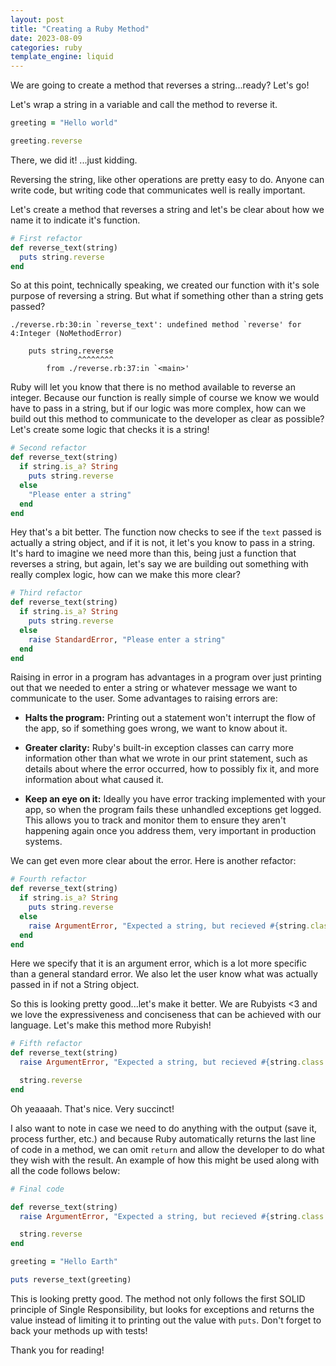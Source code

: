 ```yaml
---
layout: post
title: "Creating a Ruby Method"
date: 2023-08-09
categories: ruby
template_engine: liquid
---
```


We are going to create a method that reverses a string...ready? Let's go!

Let's wrap a string in a variable and call the method to reverse it.

```ruby
greeting = "Hello world"

greeting.reverse
```

There, we did it! ...just kidding. 

Reversing the string, like other operations are pretty easy to do. Anyone can write code,
but writing code that communicates well is really important.

Let's create a method that reverses a string and let's be clear about how we
name it to indicate it's function.

```ruby
# First refactor
def reverse_text(string)
  puts string.reverse
end
```

So at this point, technically speaking, we created our function with it's sole purpose of reversing a string.
But what if something other than a string gets passed? 

```
./reverse.rb:30:in `reverse_text': undefined method `reverse' for 4:Integer (NoMethodError)

    puts string.reverse
               ^^^^^^^^
        from ./reverse.rb:37:in `<main>'
```

Ruby will let you know that there is no method available to reverse an integer. Because our function is 
really simple of course we know we would have to pass in a string, but if our logic was more complex, how
can we build out this method to communicate to the developer as clear as possible? Let's create some logic
that checks it is a string!

```ruby
# Second refactor
def reverse_text(string)
  if string.is_a? String
    puts string.reverse
  else
    "Please enter a string"
  end
end
```

Hey that's a bit better. The function now checks to see if the `text` passed is actually a string object, and if it 
is not, it let's you know to pass in a string. It's hard to imagine we need more than this, being just a function
that reverses a string, but again, let's say we are building out something with really complex logic, how can we
make this more clear?

```ruby
# Third refactor
def reverse_text(string)
  if string.is_a? String
    puts string.reverse
  else
    raise StandardError, "Please enter a string"
  end
end
```

Raising in error in a program has advantages in a program over just printing out that we needed to enter a 
string or whatever message we want to communicate to the user. Some advantages to raising errors are:

- **Halts the program:** Printing out a statement won't interrupt the flow of the app, so if something goes
wrong, we want to know about it.

- **Greater clarity:** Ruby's built-in exception classes can carry more information other than what we wrote in
our print statement, such as details about where the error occurred, how to possibly fix it, and more information
about what caused it.

- **Keep an eye on it:** Ideally you have error tracking implemented with your app, so when the program fails these
unhandled exceptions get logged. This allows you to track and monitor them to ensure they aren't happening again
once you address them, very important in production systems.

We can get even more clear about the error. Here is another refactor:

```ruby
# Fourth refactor
def reverse_text(string)
  if string.is_a? String
    puts string.reverse
  else
    raise ArgumentError, "Expected a string, but recieved #{string.class.name}."
  end
end
```

Here we specify that it is an argument error, which is a lot more specific than a general
standard error. We also let the user know what was actually passed in if not a String object.

So this is looking pretty good...let's make it better. We are Rubyists <3 and we love the
expressiveness and conciseness that can be achieved with our language. Let's make this
method more Rubyish!

```ruby
# Fifth refactor
def reverse_text(string)
  raise ArgumentError, "Expected a string, but recieved #{string.class.name}." unless string.is_a?(String)

  string.reverse
end

```

Oh yeaaaah. That's nice. Very succinct!

I also want to note in case we need to do anything with the output (save it, process further, etc.) and
because Ruby automatically returns the last line of code in a method, we can omit `return` and allow the 
developer to do what they wish with the result. An example of how this might be used along with all
the code follows below:

```ruby
# Final code

def reverse_text(string)
  raise ArgumentError, "Expected a string, but recieved #{string.class.name}." unless string.is_a?(String)

  string.reverse
end

greeting = "Hello Earth"

puts reverse_text(greeting)
```

This is looking pretty good. The method not only follows the first SOLID principle of Single Responsibility, 
but looks for exceptions and returns the value instead of limiting it to printing out the value with `puts`. Don't
forget to back your methods up with tests!

Thank you for reading!
